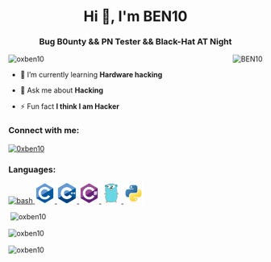 <h1 align="center">Hi 👋, I'm BEN10</h1>
<h3 align="center">Bug B0unty && PN Tester && Black-Hat AT Night</h3>
<img align="right" alt="BEN10" wight="400" src="https://24.media.tumblr.com/9c91e5f06d5c4cb0873122897046a044/tumblr_mk342eWOep1r8suc9o1_r1_500.gif">
<p align="left"> <img src="https://komarev.com/ghpvc/?username=oxben10&label=Profile%20views&color=0e75b6&style=flat" alt="oxben10" /> </p>

- 🌱 I’m currently learning **Hardware hacking**

- 💬 Ask me about **Hacking**

- ⚡ Fun fact **I think I am Hacker**

<h3 align="left">Connect with me:</h3>
<p align="left">
<a href="https://twitter.com/0xben10" target="blank"><img align="center" src="https://raw.githubusercontent.com/rahuldkjain/github-profile-readme-generator/master/src/images/icons/Social/twitter.svg" alt="0xben10" height="30" width="40" /></a>
</p>

<h3 align="left">Languages:</h3>
<p align="left"> <a href="https://www.gnu.org/software/bash/" target="_blank" rel="noreferrer"> <img src="https://www.vectorlogo.zone/logos/gnu_bash/gnu_bash-icon.svg" alt="bash" width="40" height="40"/> </a> <a href="https://www.cprogramming.com/" target="_blank" rel="noreferrer"> <img src="https://raw.githubusercontent.com/devicons/devicon/master/icons/c/c-original.svg" alt="c" width="40" height="40"/> </a> <a href="https://www.w3schools.com/cpp/" target="_blank" rel="noreferrer"> <img src="https://raw.githubusercontent.com/devicons/devicon/master/icons/cplusplus/cplusplus-original.svg" alt="cplusplus" width="40" height="40"/> </a> <a href="https://www.w3schools.com/cs/" target="_blank" rel="noreferrer"> <img src="https://raw.githubusercontent.com/devicons/devicon/master/icons/csharp/csharp-original.svg" alt="csharp" width="40" height="40"/> </a> <a href="https://golang.org" target="_blank" rel="noreferrer"> <img src="https://raw.githubusercontent.com/devicons/devicon/master/icons/go/go-original.svg" alt="go" width="40" height="40"/> </a> <a href="https://www.linux.org/" target="_blank" rel="noreferrer"> </a> <a href="https://www.python.org" target="_blank" rel="noreferrer"> <img src="https://raw.githubusercontent.com/devicons/devicon/master/icons/python/python-original.svg" alt="python" width="40" height="40"/> </a> </p>

<p>&nbsp;<img align="center" src="https://github-readme-stats.vercel.app/api?username=oxben10&show_icons=true&locale=en" alt="oxben10" /></p>

<p><img align="center" src="https://github-readme-streak-stats.herokuapp.com/?user=oxben10&" alt="oxben10" /></p>

<p><img align="center" src="https://github-readme-stats.vercel.app/api/top-langs?username=oxben10&show_icons=true&locale=en&layout=compact" alt="oxben10" /></p>
